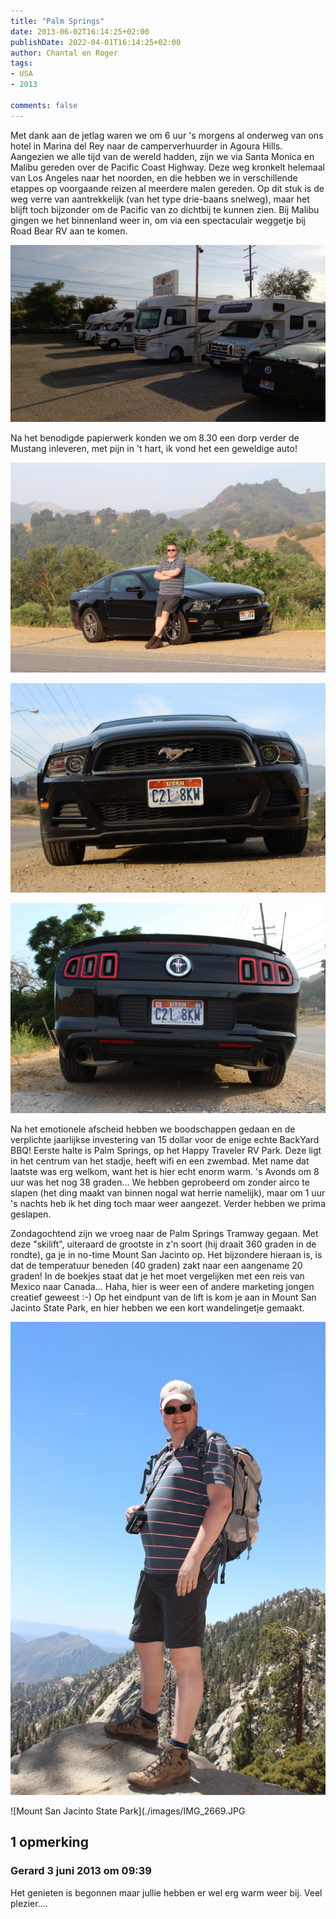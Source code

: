 ```yaml
---
title: "Palm Springs"
date: 2013-06-02T16:14:25+02:00
publishDate: 2022-04-01T16:14:25+02:00
author: Chantal en Roger
tags:
- USA
- 2013

comments: false
---
```


Met dank aan de jetlag waren we om 6 uur 's morgens al onderweg van ons hotel in Marina del Rey naar de camperverhuurder in Agoura Hills. Aangezien we alle tijd van de wereld hadden, zijn we via Santa Monica en Malibu gereden over de Pacific Coast Highway. Deze weg kronkelt helemaal van Los Angeles naar het noorden, en die hebben we in verschillende etappes op voorgaande reizen al meerdere malen gereden. Op dit stuk is de weg verre van aantrekkelijk (van het type drie-baans snelweg), maar het blijft toch bijzonder om de Pacific van zo dichtbij te kunnen zien. Bij Malibu gingen we het binnenland weer in, om via een spectaculair weggetje bij Road Bear RV aan te komen.

![Road Bear](./images/WP_20130601_007.jpg)

Na het benodigde papierwerk konden we om 8.30 een dorp verder de Mustang inleveren, met pijn in 't hart, ik vond het een geweldige auto!

![Mustang](./images/IMG_2639.JPG)

![Mustang](./images/IMG_2642.JPG)

![Mustang](./images/IMG_2649.JPG)

Na het emotionele afscheid hebben we boodschappen gedaan en de verplichte jaarlijkse investering van 15 dollar voor de enige echte BackYard BBQ! Eerste halte is Palm Springs, op het Happy Traveler RV Park. Deze ligt in het centrum van het stadje, heeft wifi en een zwembad. Met name dat laatste was erg welkom, want het is hier echt enorm warm. 's Avonds om 8 uur was het nog 38 graden... We hebben geprobeerd om zonder airco te slapen (het ding maakt van binnen nogal wat herrie namelijk), maar om 1 uur 's nachts heb ik het ding toch maar weer aangezet. Verder hebben we prima geslapen.

Zondagochtend zijn we vroeg naar de Palm Springs Tramway gegaan. Met deze "skilift", uiteraard de grootste in z'n soort (hij draait 360 graden in de rondte), ga je in no-time Mount San Jacinto op. Het bijzondere hieraan is, is dat de temperatuur beneden (40 graden) zakt naar een aangename 20 graden! In de boekjes staat dat je het moet vergelijken met een reis van Mexico naar Canada... Haha, hier is weer een of andere marketing jongen creatief geweest :-) Op het eindpunt van de lift is kom je aan in Mount San Jacinto State Park, en hier hebben we een kort wandelingetje gemaakt.

![Mount San Jacinto State Park](./images/IMG_2666.JPG)

![Mount San Jacinto State Park](./images/IMG_2669.JPG

## 1 opmerking

### Gerard 3 juni 2013 om 09:39

Het genieten is begonnen maar jullie hebben er wel erg warm weer bij. Veel plezier....
